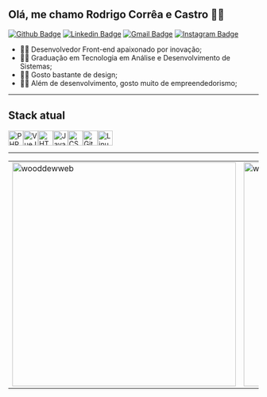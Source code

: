 ## Olá, me chamo Rodrigo Corrêa e Castro :man_technologist:

[![Github Badge](https://img.shields.io/badge/-Github-000?style=flat-square&logo=Github&logoColor=white&link=https://github.com/wooddewweb)](https://github.com/wooddewweb)
[![Linkedin Badge](https://img.shields.io/badge/-LinkedIn-blue?style=flat-square&logo=Linkedin&logoColor=white&link=https://www.linkedin.com/in/rodrigocorreaecastro/)](https://www.linkedin.com/in/rodrigocorreaecastro/)
[![Gmail Badge](https://img.shields.io/badge/-Gmail-c14438?style=flat-square&logo=Gmail&logoColor=white&link=mailto:rodrigocorreaecastro@gmail.com)](mailto:rodrigocorreaecastro@gmail.com)
[![Instagram Badge](https://img.shields.io/badge/-Instagram-c14438?style=flat-square&logo=Instagram&logoColor=white&link=https://www.instagram.com/rodrigocorreaecastro)](https://www.instagram.com/rodrigocorreaecastro)


<!--
- 🔭 I’m currently working on ...
- 🌱 I’m currently learning ...
- 👯 I’m looking to collaborate on ...
- 🤔 I’m looking for help with ...
- 💬 Ask me about ...
- 📫 How to reach me: ...
- 😄 Pronouns: ...
- ⚡ Fun fact: ...
-->

- 👨‍💻 Desenvolvedor Front-end apaixonado por inovação;
- 👨‍🎓 Graduação em Tecnologia em Análise e Desenvolvimento de Sistemas;
- 👨‍🎨 Gosto bastante de design;
- 👨‍💼 Além de desenvolvimento, gosto muito de empreendedorismo;

_______

## Stack atual

<div style="display:flex; justify-content:flex-start; align-items:center;">
  <img height="30" src="https://raw.githubusercontent.com/wooddewweb/wooddewweb/blob/main/assets/images/icons/php.png" title="PHP">
  <img height="30" src="https://raw.githubusercontent.com/wooddewweb/wooddewweb/blob/main/assets/images/icons/vue.png" title="VueJS">
  <img height="30" src="https://raw.githubusercontent.com/wooddewweb/wooddewweb/blob/main/assets/images/icons/html.png" title="HTML">
  <img height="30" src="https://raw.githubusercontent.com/wooddewweb/wooddewweb/blob/main/assets/images/icons/js.png" title="JavaScript">
  <img height="30" src="https://raw.githubusercontent.com/wooddewweb/wooddewweb/blob/main/assets/images/icons/css.png" title="CSS">
  <img height="30" src="https://raw.githubusercontent.com/wooddewweb/wooddewweb/blob/main/assets/images/icons/git.png" title="Git">
  <img height="30" src="https://raw.githubusercontent.com/wooddewweb/wooddewweb/blob/main/assets/images/icons/linux.png" title="Linux <3">
</div>

_______

<center>
<table width="100%">
  <tr>
      <td><img width="450px" align="center" src="https://github-readme-stats.vercel.app/api/top-langs/?username=wooddewweb&layout=compact&show_icons=true&theme=default&hide_border=true" alt="wooddewweb"/></td>
      <td><img width="450px" align="center" src="https://github-readme-stats.vercel.app/api?username=wooddewweb&theme=default&show_icons=true&hide_border=true" alt="wooddewweb"/></td>
  </tr>  
</table>
</center>
